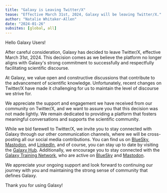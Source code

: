 ```yaml
---
title: "Galaxy is Leaving Twitter/X"
tease: "Effective March 31st, 2024, Galaxy will be leaving Twitter/X."
author: "Natalie Whitaker-Allen"
date: "2024-01-26"
subsites: [global, all]
---
```


Hello Galaxy Users!

After careful consideration, Galaxy has decided to leave Twitter/X, effective March 31st, 2024. This decision comes as we believe the platform no longer aligns with Galaxy's strong commitment to successfully and respectfully facilitating scientific discourse.

At Galaxy, we value open and constructive discussions that contribute to the advancement of scientific knowledge. Unfortunately, recent changes on Twitter/X have made it challenging for us to maintain the level of discourse we strive for.

We appreciate the support and engagement we have received from our community on Twitter/X, and we want to assure you that this decision was not made lightly. We remain dedicated to providing a platform that fosters meaningful conversations and supports the scientific community.

While we bid farewell to Twitter/X, we invite you to stay connected with Galaxy through our other communication channels, where we will be cross-posting all our social media contributions. You can find us on [BlueSky](https://bsky.app/profile/galaxyproject.bsky.social), [Mastodon](https://mstdn.science/@galaxyproject), and [LinkedIn](https://www.linkedin.com/groups/4907635/), and of course, you can stay up to date by visiting the 
[Galaxy Hub](https://galaxyproject.org/). Additionally, we encourage you to stay connected with the [Galaxy Training Network](https://training.galaxyproject.org/), who are active on [BlueSky](https://bsky.app/profile/galaxytraining.bsky.social) and [Mastodon](https://mstdn.science/@gtn). 

We appreciate your ongoing support and look forward to continuing our journey with you and maintaining the strong sense of community that defines Galaxy.

Thank you for using Galaxy!

